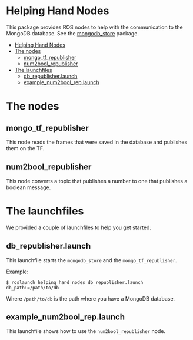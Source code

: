 # Helping Hand Nodes

This package provides ROS nodes to help with the communication to the MongoDB database. See the [mongodb_store](http://wiki.ros.org/mongodb_store) package.

- [Helping Hand Nodes](#helping-hand-nodes)
- [The nodes](#the-nodes)
  - [mongo_tf_republisher](#mongo_tf_republisher)
  - [num2bool_republisher](#num2bool_republisher)
- [The launchfiles](#the-launchfiles)
  - [db_republisher.launch](#db_republisherlaunch)
  - [example_num2bool_rep.launch](#example_num2bool_replaunch)

# The nodes

## mongo_tf_republisher
This node reads the frames that were saved in the database and publishes them on the TF.

## num2bool_republisher
This node converts a topic that publishes a number to one that publishes a boolean message. 

# The launchfiles

We provided a couple of launchfiles to help you get started.

## db_republisher.launch

This launchfile starts the `mongodb_store` and the `mongo_tf_republisher`.

Example:
```
$ roslaunch helping_hand_nodes db_republisher.launch db_path:=/path/to/db
```
Where `/path/to/db` is the path where you have a MongoDB database.

## example_num2bool_rep.launch

This launchfile shows how to use the `num2bool_republisher` node.